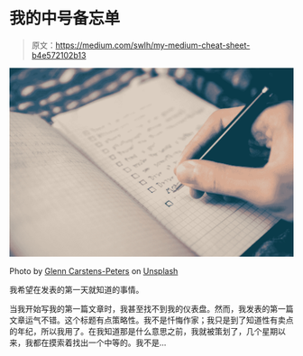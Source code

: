 # 我的中号备忘单

> 原文：<https://medium.com/swlh/my-medium-cheat-sheet-b4e572102b13>

![](img/eed218e24daff468fa79af88077eb860.png)

Photo by [Glenn Carstens-Peters](https://unsplash.com/@glenncarstenspeters?utm_source=medium&utm_medium=referral) on [Unsplash](https://unsplash.com?utm_source=medium&utm_medium=referral)

我希望在发表的第一天就知道的事情。

当我开始写我的第一篇文章时，我甚至找不到我的仪表盘。然而，我发表的第一篇文章运气不错。这个标题有点策略性。我不是忏悔作家；我只是到了知道性有卖点的年纪，所以我用了。在我知道那是什么意思之前，我就被策划了，几个星期以来，我都在摸索着找出一个中等的。我不是…